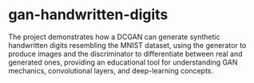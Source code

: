 # gan-handwritten-digits
The project demonstrates how a DCGAN can generate synthetic handwritten digits resembling the MNIST dataset, using the generator to produce images and the discriminator to differentiate between real and generated ones, providing an educational tool for understanding GAN mechanics, convolutional layers, and deep-learning concepts.
